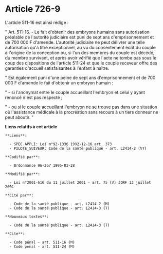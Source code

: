 # Article 726-9

L'article 511-16 est ainsi rédigé :

" Art. 511-16. - Le fait d'obtenir des embryons humains sans autorisation préalable de l'autorité judiciaire est puni de sept
ans d'emprisonnement et de 700 000 F d'amende. L'autorité judiciaire ne peut délivrer une telle autorisation qu'à titre
exceptionnel, au vu du consentement écrit du couple à l'origine de la conception ou, si l'un des membres du couple est
décédé, du membre survivant, et après avoir vérifié que l'acte ne tombe pas sous le coup des dispositions de l'article 511-24
et que le couple receveur offre des garanties d'accueil satisfaisantes à l'enfant à naître.

" Est également puni d'une peine de sept ans d'emprisonnement et de 700 000 F d'amende le fait d'obtenir un embryon humain :

" - si l'anonymat entre le couple accueillant l'embryon et celui y ayant renoncé n'est pas respecté ;

" - ou si le couple accueillant l'embryon ne se trouve pas dans une situation où l'assistance médicale à la procréation sans
recours à un tiers donneur ne peut aboutir. "

**Liens relatifs à cet article**

	**Liens**:

	  - SPEC_APPLI: Loi n°92-1336 1992-12-16 art. 373
	  - PILOTE_SUIVEUR: Code de la santé publique - art. L2414-2 (VT)

	**Codifié par**:

	  - Ordonnance 96-267 1996-03-28

	**Modifié par**:

	  - Loi n°2001-616 du 11 juillet 2001 - art. 75 (V) JORF 13 juillet 2001

	**Cité par**:

	  - Code de la santé publique - art. L2414-2 (M)
	  - Code de la santé publique - art. L2414-3 (T)

	**Nouveaux textes**:

	  - Code de la santé publique - art. L2414-3 (T)

	**Cite**:

	  - Code pénal - art. 511-16 (M)
	  - Code pénal - art. 511-24 (M)
